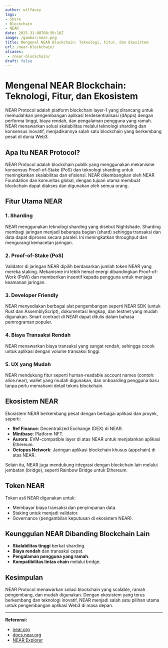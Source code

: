```yaml
---
author: wilfauzy
tags:
- Share
- Blockchain
- NEAR
date: 2025-31-08T08:50:16Z
image: /gambar/near.png
title: Mengenal NEAR Blockchain: Teknologi, Fitur, dan Ekosistem
url: /near-blockchain/
aliases:
 - /near-blockchain/
draft: false
---
```


# Mengenal NEAR Blockchain: Teknologi, Fitur, dan Ekosistem

NEAR Protocol adalah platform blockchain layer-1 yang dirancang untuk memudahkan pengembangan aplikasi terdesentralisasi (dApps) dengan performa tinggi, biaya rendah, dan pengalaman pengguna yang ramah. NEAR menawarkan solusi skalabilitas melalui teknologi sharding dan konsensus inovatif, menjadikannya salah satu blockchain yang berkembang pesat di dunia Web3.

## Apa Itu NEAR Protocol?

NEAR Protocol adalah blockchain publik yang menggunakan mekanisme konsensus Proof-of-Stake (PoS) dan teknologi sharding untuk meningkatkan skalabilitas dan efisiensi. NEAR dikembangkan oleh NEAR Foundation dan komunitas global, dengan tujuan utama membuat blockchain dapat diakses dan digunakan oleh semua orang.

## Fitur Utama NEAR

### 1. **Sharding**
NEAR menggunakan teknologi sharding yang disebut Nightshade. Sharding membagi jaringan menjadi beberapa bagian (shard) sehingga transaksi dan data dapat diproses secara paralel. Ini meningkatkan throughput dan mengurangi kemacetan jaringan.

### 2. **Proof-of-Stake (PoS)**
Validator di jaringan NEAR dipilih berdasarkan jumlah token NEAR yang mereka staking. Mekanisme ini lebih hemat energi dibandingkan Proof-of-Work (PoW) dan memberikan insentif kepada pengguna untuk menjaga keamanan jaringan.

### 3. **Developer Friendly**
NEAR menyediakan berbagai alat pengembangan seperti NEAR SDK (untuk Rust dan AssemblyScript), dokumentasi lengkap, dan testnet yang mudah digunakan. Smart contract di NEAR dapat ditulis dalam bahasa pemrograman populer.

### 4. **Biaya Transaksi Rendah**
NEAR menawarkan biaya transaksi yang sangat rendah, sehingga cocok untuk aplikasi dengan volume transaksi tinggi.

### 5. **UX yang Mudah**
NEAR mendukung fitur seperti human-readable account names (contoh: alice.near), wallet yang mudah digunakan, dan onboarding pengguna baru tanpa perlu memahami detail teknis blockchain.

## Ekosistem NEAR

Ekosistem NEAR berkembang pesat dengan berbagai aplikasi dan proyek, seperti:

- **Ref Finance**: Decentralized Exchange (DEX) di NEAR.
- **Mintbase**: Platform NFT.
- **Aurora**: EVM-compatible layer di atas NEAR untuk menjalankan aplikasi Ethereum.
- **Octopus Network**: Jaringan aplikasi blockchain khusus (appchain) di atas NEAR.

Selain itu, NEAR juga mendukung integrasi dengan blockchain lain melalui jembatan (bridge), seperti Rainbow Bridge untuk Ethereum.

## Token NEAR

Token asli NEAR digunakan untuk:

- Membayar biaya transaksi dan penyimpanan data.
- Staking untuk menjadi validator.
- Governance (pengambilan keputusan di ekosistem NEAR).

## Keunggulan NEAR Dibanding Blockchain Lain

- **Skalabilitas tinggi** berkat sharding.
- **Biaya rendah** dan transaksi cepat.
- **Pengalaman pengguna yang ramah**.
- **Kompatibilitas lintas chain** melalui bridge.

## Kesimpulan

NEAR Protocol menawarkan solusi blockchain yang scalable, ramah pengembang, dan mudah digunakan. Dengan ekosistem yang terus berkembang dan teknologi inovatif, NEAR menjadi salah satu pilihan utama untuk pengembangan aplikasi Web3 di masa depan.

---

**Referensi:**
- [near.org](https://near.org/)
- [docs.near.org](https://docs.near.org/)
- [NEAR Explorer](https://explorer.near.org/)